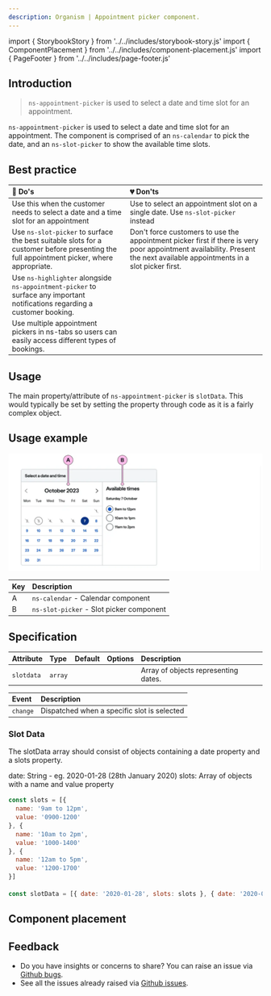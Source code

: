 ```yaml
---
description: Organism | Appointment picker component.
---
```


import { StorybookStory } from '../../includes/storybook-story.js'
import { ComponentPlacement } from '../../includes/component-placement.js'
import { PageFooter } from '../../includes/page-footer.js'


## Introduction

> `ns-appointment-picker` is used to select a date and time slot for an appointment.

`ns-appointment-picker` is used to select a date and time slot for an appointment. The component is comprised of an `ns-calendar` to pick the date, and an `ns-slot-picker` to show the available time slots.


## Best practice

| 💚 Do's | 💔 Don'ts |
| :--- | :--- |
| Use this when the customer needs to select a date and a time slot for an appointment | Use to select an appointment slot on a single date. Use `ns-slot-picker` instead |
| Use `ns-slot-picker` to surface the best suitable slots for a customer before presenting the full appointment picker, where appropriate. | Don't force customers to use the appointment picker first if there is very poor appointment availability. Present the next available appointments in a slot picker first. |
| Use `ns-highlighter` alongside `ns-appointment-picker` to surface any important notifications regarding a customer booking.| |
| Use multiple appointment pickers in ns-tabs so users can easily access different types of bookings.| |


## Usage

<StorybookStory story="components-ns-appointment-picker--standard"></StorybookStory>

The main property/attribute of `ns-appointment-picker` is `slotData`.  This would typically be set by setting the property through code as it is a fairly complex object.

## Usage example

![ns-appointment-picker](images/ns-appointment-picker/usage-example-ns-appointment-picker.webp)

| Key | Description | 
| :--- | :--- |
| A | `ns-calendar` - Calendar component|
| B | `ns-slot-picker` - Slot picker component |


## Specification

| Attribute | Type | Default | Options | Description |
| :--- | :--- | :--- | :--- | :--- |
| `slotdata` | `array` | | | Array of objects representing dates.

| Event | Description |
| :--- | :--- |
| `change` | Dispatched when a specific slot is selected

### Slot Data

The slotData array should consist of objects containing a date property and a slots property.

date: String - eg. 2020-01-28 (28th January 2020)
slots: Array of objects with a name and value property 

```js
const slots = [{
  name: '9am to 12pm',
  value: '0900-1200'
}, {
  name: '10am to 2pm',
  value: '1000-1400'
}, {
  name: '12am to 5pm',
  value: '1200-1700'
}]

const slotData = [{ date: '2020-01-28', slots: slots }, { date: '2020-01-29', slots: slots }];

```

## Component placement

<ComponentPlacement component="ns-appointment-picker" parentComponents="ns-form,ns-fieldset"></ComponentPlacement>

## Feedback

* Do you have insights or concerns to share? You can raise an issue via [Github bugs](https://github.com/ConnectedHomes/nucleus/issues/new?assignees=&labels=Bug&template=a--bug-report.md&title=[bug]%20[ns-appointment-picker]).
* See all the issues already raised via [Github issues](https://github.com/connectedHomes/nucleus/issues?utf8=%E2%9C%93&q=is%3Aopen+is%3Aissue+label%3ABug+[ns-appointment-picker]).

<PageFooter></PageFooter>
